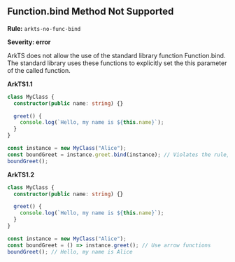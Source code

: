 ## Function.bind Method Not Supported

**Rule:** `arkts-no-func-bind`

**Severity: error**

ArkTS does not allow the use of the standard library function Function.bind. The standard library uses these functions to explicitly set the this parameter of the called function.

**ArkTS1.1**

```typescript
class MyClass {
  constructor(public name: string) {}

  greet() {
    console.log(`Hello, my name is ${this.name}`);
  }
}

const instance = new MyClass("Alice");
const boundGreet = instance.greet.bind(instance); // Violates the rule, Function.bind not allowed
boundGreet();
```

**ArkTS1.2**

```typescript
class MyClass {
  constructor(public name: string) {}

  greet() {
    console.log(`Hello, my name is ${this.name}`);
  }
}

const instance = new MyClass("Alice");
const boundGreet = () => instance.greet(); // Use arrow functions
boundGreet(); // Hello, my name is Alice
```